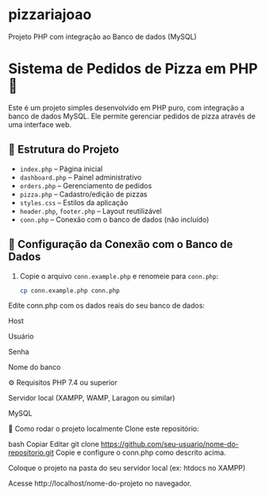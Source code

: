 # pizzariajoao
Projeto PHP com integração ao Banco de dados (MySQL)

# Sistema de Pedidos de Pizza em PHP 🍕

Este é um projeto simples desenvolvido em PHP puro, com integração a banco de dados MySQL. Ele permite gerenciar pedidos de pizza através de uma interface web.

## 📁 Estrutura do Projeto

- `index.php` – Página inicial
- `dashboard.php` – Painel administrativo
- `orders.php` – Gerenciamento de pedidos
- `pizza.php` – Cadastro/edição de pizzas
- `styles.css` – Estilos da aplicação
- `header.php`, `footer.php` – Layout reutilizável
- `conn.php` – Conexão com o banco de dados (não incluído)

## 🔐 Configuração da Conexão com o Banco de Dados

1. Copie o arquivo `conn.example.php` e renomeie para `conn.php`:

   ```bash
   cp conn.example.php conn.php
Edite conn.php com os dados reais do seu banco de dados:

Host

Usuário

Senha

Nome do banco

⚙️ Requisitos
PHP 7.4 ou superior

Servidor local (XAMPP, WAMP, Laragon ou similar)

MySQL

🚀 Como rodar o projeto localmente
Clone este repositório:

bash
Copiar
Editar
git clone https://github.com/seu-usuario/nome-do-repositorio.git
Copie e configure o conn.php como descrito acima.

Coloque o projeto na pasta do seu servidor local (ex: htdocs no XAMPP)

Acesse http://localhost/nome-do-projeto no navegador.
